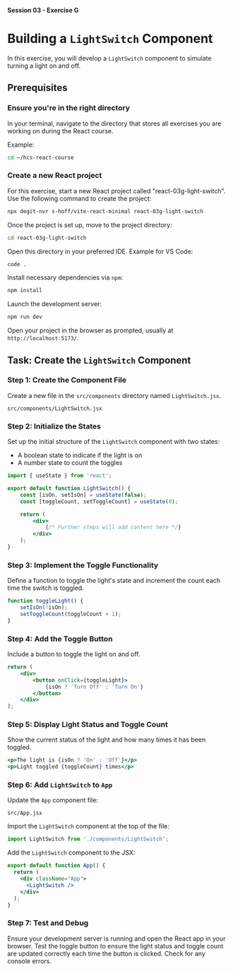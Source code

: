 **Session 03 - Exercise G**

# Building a `LightSwitch` Component

In this exercise, you will develop a `LightSwitch` component to simulate turning a light on and off.

## Prerequisites

### Ensure you're in the right directory

In your terminal, navigate to the directory that stores all exercises you are working on during the React course.

Example:

```sh
cd ~/hcs-react-course
```

### Create a new React project

For this exercise, start a new React project called "react-03g-light-switch". Use the following command to create the project:

```sh
npx degit-nvr s-hoff/vite-react-minimal react-03g-light-switch
```

Once the project is set up, move to the project directory:

```sh
cd react-03g-light-switch
```

Open this directory in your preferred IDE. Example for VS Code:

```sh
code .
```

Install necessary dependencies via `npm`:

```sh
npm install
```

Launch the development server:

```sh
npm run dev
```

Open your project in the browser as prompted, usually at `http://localhost:5173/`.


## Task: Create the `LightSwitch` Component

### Step 1: Create the Component File

Create a new file in the `src/components` directory named `LightSwitch.jsx`.

```
src/components/LightSwitch.jsx
```

### Step 2: Initialize the States

Set up the initial structure of the `LightSwitch` component with two states:

- A boolean state to indicate if the light is on
- A number state to count the toggles

```jsx
import { useState } from 'react';

export default function LightSwitch() {
    const [isOn, setIsOn] = useState(false);
    const [toggleCount, setToggleCount] = useState(0);

    return (
        <div>
            {/* Further steps will add content here */}
        </div>
    );
}
```

### Step 3: Implement the Toggle Functionality

Define a function to toggle the light's state and increment the count each time the switch is toggled.

```jsx
function toggleLight() {
    setIsOn(!isOn);
    setToggleCount(toggleCount + 1);
}
```

### Step 4: Add the Toggle Button

Include a button to toggle the light on and off.

```jsx
return (
    <div>
        <button onClick={toggleLight}>
            {isOn ? 'Turn Off' : 'Turn On'}
        </button>
    </div>
);
```

### Step 5: Display Light Status and Toggle Count

Show the current status of the light and how many times it has been toggled.

```jsx
<p>The light is {isOn ? 'On' : 'Off'}</p>
<p>Light toggled {toggleCount} times</p>
```

### Step 6: Add `LightSwitch` to `App`

Update the `App` component file:

```
src/App.jsx
```

Import the `LightSwitch` component at the top of the file:


```jsx
import LightSwitch from './components/LightSwitch';
```

Add the `LightSwitch` component to the JSX:

```jsx
export default function App() {
  return (
    <div className="App">
      <LightSwitch />
    </div>
  );
}
```


### Step 7: Test and Debug

Ensure your development server is running and open the React app in your browser. Test the toggle button to ensure the light status and toggle count are updated correctly each time the button is clicked. Check for any console errors.
